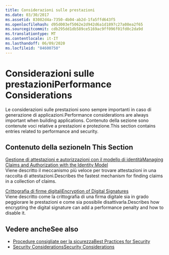 ```yaml
---
title: Considerazioni sulle prestazioni
ms.date: 03/30/2017
ms.assetid: 83082d4a-7350-4b04-ab2d-1fa5ffd643f5
ms.openlocfilehash: d95d003ef5062e2d942d6a1d1897c27a08ea2f65
ms.sourcegitcommit: cdb295dd1db589ce5169ac9ff096f01fd0c2da9d
ms.translationtype: MT
ms.contentlocale: it-IT
ms.lasthandoff: 06/09/2020
ms.locfileid: "84600750"
---
```

# <a name="performance-considerations"></a><span data-ttu-id="05235-102">Considerazioni sulle prestazioni</span><span class="sxs-lookup"><span data-stu-id="05235-102">Performance Considerations</span></span>
<span data-ttu-id="05235-103">Le considerazioni sulle prestazioni sono sempre importanti in caso di generazione di applicazioni.</span><span class="sxs-lookup"><span data-stu-id="05235-103">Performance considerations are always important when building applications.</span></span> <span data-ttu-id="05235-104">Contenuto della sezione sono contenute voci relative a prestazioni e protezione.</span><span class="sxs-lookup"><span data-stu-id="05235-104">This section contains entries related to performance and security.</span></span>  
  
## <a name="in-this-section"></a><span data-ttu-id="05235-105">Contenuto della sezione</span><span class="sxs-lookup"><span data-stu-id="05235-105">In This Section</span></span>  
 [<span data-ttu-id="05235-106">Gestione di attestazioni e autorizzazioni con il modello di identità</span><span class="sxs-lookup"><span data-stu-id="05235-106">Managing Claims and Authorization with the Identity Model</span></span>](managing-claims-and-authorization-with-the-identity-model.md)  
 <span data-ttu-id="05235-107">Viene descritto il meccanismo più veloce per trovare attestazioni in una raccolta di attestazioni.</span><span class="sxs-lookup"><span data-stu-id="05235-107">Describes the fastest mechanism for finding claims in a collection of claims.</span></span>  
  
 [<span data-ttu-id="05235-108">Crittografia di firme digitali</span><span class="sxs-lookup"><span data-stu-id="05235-108">Encryption of Digital Signatures</span></span>](encryption-of-digital-signatures.md)  
 <span data-ttu-id="05235-109">Viene descritto come la crittografia di una firma digitale sia in grado peggiorare le prestazioni e come sia possibile disattivarla.</span><span class="sxs-lookup"><span data-stu-id="05235-109">Describes how encrypting the digital signature can add a performance penalty and how to disable it.</span></span>  
  
## <a name="see-also"></a><span data-ttu-id="05235-110">Vedere anche</span><span class="sxs-lookup"><span data-stu-id="05235-110">See also</span></span>

- [<span data-ttu-id="05235-111">Procedure consigliate per la sicurezza</span><span class="sxs-lookup"><span data-stu-id="05235-111">Best Practices for Security</span></span>](best-practices-for-security-in-wcf.md)
- [<span data-ttu-id="05235-112">Security Considerations</span><span class="sxs-lookup"><span data-stu-id="05235-112">Security Considerations</span></span>](security-considerations-in-wcf.md)
